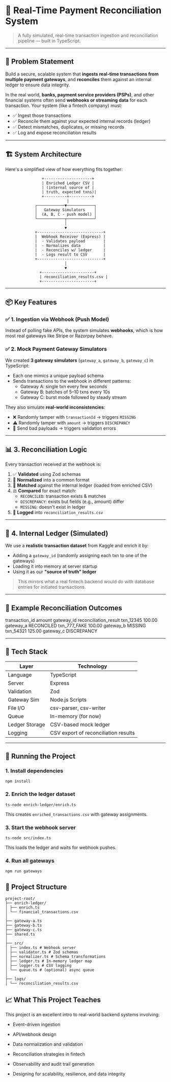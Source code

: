 # 🧾 Real-Time Payment Reconciliation System

> A fully simulated, real-time transaction ingestion and reconciliation pipeline — built in TypeScript.

---

## 🎯 Problem Statement

Build a secure, scalable system that **ingests real-time transactions from multiple payment gateways**, and **reconciles** them against an internal ledger to ensure data integrity.

In the real world, **banks, payment service providers (PSPs)**, and other financial systems often send **webhooks or streaming data** for each transaction. Your system (like a fintech company) must:

- ✅ Ingest those transactions
- ✅ Reconcile them against your expected internal records (ledger)
- ✅ Detect mismatches, duplicates, or missing records
- ✅ Log and expose reconciliation results

---

## 🏗️ System Architecture

Here's a simplified view of how everything fits together:

                    +---------------------+
                    | Enriched Ledger CSV |
                    | (internal source of |
                    | truth, expected txns)|
                    +----------+----------+
                               |
                 ┌────────────▼────────────┐
                 │   Gateway Simulators    │
                 │  (A, B, C - push model) │
                 └────────────┬────────────┘
                              │
                              ▼
                 +-----------------------------+
                 |  Webhook Receiver (Express) |
                 |  - Validates payload        |
                 |  - Normalizes data          |
                 |  - Reconciles w/ ledger     |
                 |  - Logs result to CSV       |
                 +-----------------------------+
                              │
                              ▼
                   +-----------------------+
                   | reconciliation_results.csv |
                   +-----------------------+

---

## 📦 Key Features

### ✅ 1. Ingestion via Webhook (Push Model)

Instead of polling fake APIs, the system simulates **webhooks**, which is how most real gateways like Stripe or Razorpay behave.

### ✅ 2. Mock Payment Gateway Simulators

We created **3 gateway simulators** (`gateway_a`, `gateway_b`, `gateway_c`) in TypeScript:

- Each one mimics a unique payload schema
- Sends transactions to the webhook in different patterns:
  - Gateway A: single txn every few seconds
  - Gateway B: batches of 5–10 txns every 10s
  - Gateway C: burst mode followed by steady stream

They also simulate **real-world inconsistencies**:

- ❌ Randomly tamper with `transactionId` → triggers `MISSING`
- ⚠️ Randomly tamper with `amount` → triggers `DISCREPANCY`
- 🚫 Send bad payloads → triggers validation errors

---

## 📊 3. Reconciliation Logic

Every transaction received at the webhook is:

1. ✅ **Validated** using Zod schemas
2. 🔁 **Normalized** into a common format
3. 🧾 **Matched** against the internal ledger (loaded from enriched CSV)
4. ⚖️ **Compared** for exact match:
   - `RECONCILED`: transaction exists & matches
   - `DISCREPANCY`: exists but fields (e.g., amount) differ
   - `MISSING`: doesn't exist in ledger
5. 📝 **Logged** into `reconciliation_results.csv`

---

## 💾 4. Internal Ledger (Simulated)

We use a **realistic transaction dataset** from Kaggle and enrich it by:

- Adding a `gateway_id` (randomly assigning each txn to one of the gateways)
- Loading it into memory at server startup
- Using it as our **"source of truth" ledger**

> This mirrors what a real fintech backend would do with database entries for initiated transactions.

---

## 🧪 Example Reconciliation Outcomes

transaction_id amount gateway_id reconciliation_result
txn_12345 100.00 gateway_a RECONCILED
txn_777_FAKE 100.00 gateway_b MISSING
txn_54321 125.00 gateway_c DISCREPANCY

---

## 🔧 Tech Stack

| Layer          | Technology                           |
| -------------- | ------------------------------------ |
| Language       | TypeScript                           |
| Server         | Express                              |
| Validation     | Zod                                  |
| Gateway Sim    | Node.js Scripts                      |
| File I/O       | csv-parser, csv-writer               |
| Queue          | In-memory (for now)                  |
| Ledger Storage | CSV-based mock ledger                |
| Logging        | CSV export of reconciliation results |

---

## 🚀 Running the Project

### 1. Install dependencies

    npm install

### 2. Enrich the ledger dataset

    ts-node enrich-ledger/enrich.ts

This creates `enriched_transactions.csv` with gateway assignments.

### 3. Start the webhook server

    ts-node src/index.ts

This loads the ledger and waits for webhook pushes.

### 4. Run all gateways

    npm run gateways

## 📁 Project Structure

    project-root/
    ├── enrich-ledger/
    │ ├── enrich.ts
    │ └── financial_transactions.csv
    │
    ├── gateway-a.ts
    ├── gateway-b.ts
    ├── gateway-c.ts
    ├── shared.ts
    │
    ├── src/
    │ ├── index.ts # Webhook server
    │ ├── validator.ts # Zod schemas
    │ ├── normalizer.ts # Schema transformations
    │ ├── ledger.ts # In-memory ledger map
    │ ├── logger.ts # CSV logging
    │ └── queue.ts # (optional) async queue
    │
    ├── logs/
    │ └── reconciliation_results.csv

## 📈 What This Project Teaches

This project is an excellent intro to real-world backend systems involving:

- Event-driven ingestion

- API/webhook design

- Data normalization and validation

- Reconciliation strategies in fintech

- Observability and audit trail generation

- Designing for scalability, resilience, and data integrity
